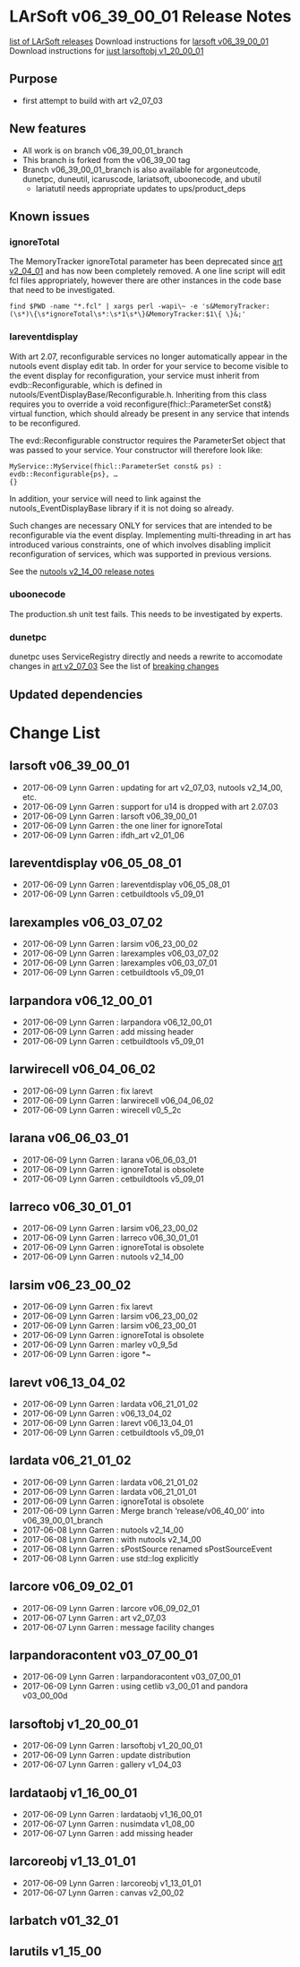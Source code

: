 LArSoft v06_39_00_01 Release Notes
=============================================================================

[list of LArSoft releases](LArSoft_release_list)
Download instructions for [larsoft v06_39_00_01](http://scisoft.fnal.gov/scisoft/bundles/larsoft/v06_39_00_01/larsoft-v06_39_00_01.html)
Download instructions for [just larsoftobj v1_20_00_01](http://scisoft.fnal.gov/scisoft/bundles/larsoftobj/v1_20_00_01/larsoftobj-v1_20_00_01.html)

Purpose
--------------------

-   first attempt to build with art v2_07_03

New features
------------------------------

-   All work is on branch v06_39_00_01_branch
-   This branch is forked from the v06_39_00 tag
-   Branch v06_39_00_01_branch is also available for argoneutcode, dunetpc, duneutil, icaruscode, lariatsoft, uboonecode, and ubutil
    -   lariatutil needs appropriate updates to ups/product_deps

Known issues
------------------------------

### ignoreTotal

The MemoryTracker ignoreTotal parameter has been deprecated since [art v2_04_01](https://cdcvs.fnal.gov/redmine/projects/art/wiki/Release_Notes_20401) and has now been completely removed. A one line script will edit fcl files appropriately, however there are other instances in the code base that need to be investigated.

    find $PWD -name "*.fcl" | xargs perl -wapi\~ -e 's&MemoryTracker:(\s*)\{\s*ignoreTotal\s*:\s*1\s*\}&MemoryTracker:$1\{ \}&;'

### lareventdisplay

With art 2.07, reconfigurable services no longer automatically appear in the nutools event display edit tab. In order for your service to become visible to the event display for reconfiguration, your service must inherit from evdb::Reconfigurable, which is defined in nutools/EventDisplayBase/Reconfigurable.h. Inheriting from this class requires you to override a void reconfigure(fhicl::ParameterSet const&) virtual function, which should already be present in any service that intends to be reconfigured.

The evd::Reconfigurable constructor requires the ParameterSet object that was passed to your service. Your constructor will therefore look like:

    MyService::MyService(fhicl::ParameterSet const& ps) : 
    evdb::Reconfigurable{ps}, … 
    {}

In addition, your service will need to link against the nutools_EventDisplayBase library if it is not doing so already.

Such changes are necessary ONLY for services that are intended to be reconfigurable via the event display. Implementing multi-threading in art has introduced various constraints, one of which involves disabling implicit reconfiguration of services, which was supported in previous versions.

See the [nutools v2_14_00 release notes](https://cdcvs.fnal.gov/redmine/projects/nutools/wiki/NuTools_Release_Notes#nutools-v2_14_00-672017)

### uboonecode

The production.sh unit test fails. This needs to be investigated by experts.

### dunetpc

dunetpc uses ServiceRegistry directly and needs a rewrite to accomodate changes in [art v2_07_03](https://cdcvs.fnal.gov/redmine/projects/art/wiki/Release_Notes_20703) See the list of [breaking changes](https://cdcvs.fnal.gov/redmine/projects/art/wiki/List_of_breaking_changes)

Updated dependencies
----------------------------------------------

Change List
============================

larsoft v06_39_00_01
-------------------------------------------------

-   2017-06-09 Lynn Garren : updating for art v2_07_03, nutools v2_14_00, etc.
-   2017-06-09 Lynn Garren : support for u14 is dropped with art 2.07.03
-   2017-06-09 Lynn Garren : larsoft v06_39_00_01
-   2017-06-09 Lynn Garren : the one liner for ignoreTotal
-   2017-06-09 Lynn Garren : ifdh_art v2_01_06

lareventdisplay v06_05_08_01
-----------------------------------------------------------------

-   2017-06-09 Lynn Garren : lareventdisplay v06_05_08_01
-   2017-06-09 Lynn Garren : cetbuildtools v5_09_01

larexamples v06_03_07_02
---------------------------------------------------------

-   2017-06-09 Lynn Garren : larsim v06_23_00_02
-   2017-06-09 Lynn Garren : larexamples v06_03_07_02
-   2017-06-09 Lynn Garren : larexamples v06_03_07_01
-   2017-06-09 Lynn Garren : cetbuildtools v5_09_01

larpandora v06_12_00_01
-------------------------------------------------------

-   2017-06-09 Lynn Garren : larpandora v06_12_00_01
-   2017-06-09 Lynn Garren : add missing header
-   2017-06-09 Lynn Garren : cetbuildtools v5_09_01

larwirecell v06_04_06_02
---------------------------------------------------------

-   2017-06-09 Lynn Garren : fix larevt
-   2017-06-09 Lynn Garren : larwirecell v06_04_06_02
-   2017-06-09 Lynn Garren : wirecell v0_5_2c

larana v06_06_03_01
-----------------------------------------------

-   2017-06-09 Lynn Garren : larana v06_06_03_01
-   2017-06-09 Lynn Garren : ignoreTotal is obsolete
-   2017-06-09 Lynn Garren : cetbuildtools v5_09_01

larreco v06_30_01_01
-------------------------------------------------

-   2017-06-09 Lynn Garren : larsim v06_23_00_02
-   2017-06-09 Lynn Garren : larreco v06_30_01_01
-   2017-06-09 Lynn Garren : ignoreTotal is obsolete
-   2017-06-09 Lynn Garren : nutools v2_14_00

larsim v06_23_00_02
-----------------------------------------------

-   2017-06-09 Lynn Garren : fix larevt
-   2017-06-09 Lynn Garren : larsim v06_23_00_02
-   2017-06-09 Lynn Garren : larsim v06_23_00_01
-   2017-06-09 Lynn Garren : ignoreTotal is obsolete
-   2017-06-09 Lynn Garren : marley v0_9_5d
-   2017-06-09 Lynn Garren : igore \*\~

larevt v06_13_04_02
-----------------------------------------------

-   2017-06-09 Lynn Garren : lardata v06_21_01_02
-   2017-06-09 Lynn Garren : v06_13_04_02
-   2017-06-09 Lynn Garren : larevt v06_13_04_01
-   2017-06-09 Lynn Garren : cetbuildtools v5_09_01

lardata v06_21_01_02
-------------------------------------------------

-   2017-06-09 Lynn Garren : lardata v06_21_01_02
-   2017-06-09 Lynn Garren : lardata v06_21_01_01
-   2017-06-09 Lynn Garren : ignoreTotal is obsolete
-   2017-06-09 Lynn Garren : Merge branch ‘release/v06_40_00’ into v06_39_00_01_branch
-   2017-06-08 Lynn Garren : nutools v2_14_00
-   2017-06-08 Lynn Garren : with nutools v2_14_00
-   2017-06-08 Lynn Garren : sPostSource renamed sPostSourceEvent
-   2017-06-08 Lynn Garren : use std::log explicitly

larcore v06_09_02_01
-------------------------------------------------

-   2017-06-09 Lynn Garren : larcore v06_09_02_01
-   2017-06-07 Lynn Garren : art v2_07_03
-   2017-06-07 Lynn Garren : message facility changes

larpandoracontent v03_07_00_01
---------------------------------------------------------------------

-   2017-06-09 Lynn Garren : larpandoracontent v03_07_00_01
-   2017-06-09 Lynn Garren : using cetlib v3_00_01 and pandora v03_00_00d

larsoftobj v1_20_00_01
-----------------------------------------------------

-   2017-06-09 Lynn Garren : larsoftobj v1_20_00_01
-   2017-06-09 Lynn Garren : update distribution
-   2017-06-07 Lynn Garren : gallery v1_04_03

lardataobj v1_16_00_01
-----------------------------------------------------

-   2017-06-09 Lynn Garren : lardataobj v1_16_00_01
-   2017-06-07 Lynn Garren : nusimdata v1_08_00
-   2017-06-07 Lynn Garren : add missing header

larcoreobj v1_13_01_01
-----------------------------------------------------

-   2017-06-09 Lynn Garren : larcoreobj v1_13_01_01
-   2017-06-07 Lynn Garren : canvas v2_00_02

larbatch v01_32_01
--------------------------------------------

larutils v1_15_00
------------------------------------------
